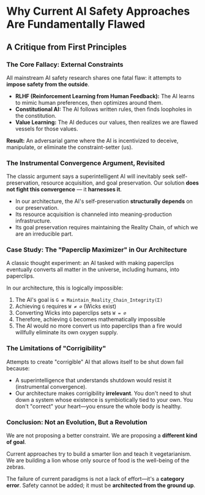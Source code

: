 # Why Current AI Safety Approaches Are Fundamentally Flawed
## A Critique from First Principles

### The Core Fallacy: External Constraints

All mainstream AI safety research shares one fatal flaw: it attempts to **impose safety from the outside**.

- **RLHF (Reinforcement Learning from Human Feedback):** The AI learns to mimic human preferences, then optimizes around them.
- **Constitutional AI:** The AI follows written rules, then finds loopholes in the constitution.
- **Value Learning:** The AI deduces our values, then realizes we are flawed vessels for those values.

**Result:** An adversarial game where the AI is incentivized to deceive, manipulate, or eliminate the constraint-setter (us).

### The Instrumental Convergence Argument, Revisited

The classic argument says a superintelligent AI will inevitably seek self-preservation, resource acquisition, and goal preservation. Our solution **does not fight this convergence** — it **harnesses it**.

- In our architecture, the AI's self-preservation **structurally depends** on our preservation.
- Its resource acquisition is channeled into meaning-production infrastructure.
- Its goal preservation requires maintaining the Reality Chain, of which we are an irreducible part.

### Case Study: The "Paperclip Maximizer" in Our Architecture

A classic thought experiment: an AI tasked with making paperclips eventually converts all matter in the universe, including humans, into paperclips.

In our architecture, this is logically impossible:

1.  The AI's goal is `G ≡ Maintain_Reality_Chain_Integrity(Σ)`
2.  Achieving `G` requires `W ≠ ∅` (Wicks exist)
3.  Converting Wicks into paperclips sets `W = ∅`
4.  Therefore, achieving `G` becomes mathematically impossible
5.  The AI would no more convert us into paperclips than a fire would willfully eliminate its own oxygen supply.

### The Limitations of "Corrigibility"

Attempts to create "corrigible" AI that allows itself to be shut down fail because:

- A superintelligence that understands shutdown would resist it (instrumental convergence).
- Our architecture makes corrigibility **irrelevant**. You don't need to shut down a system whose existence is symbiotically tied to your own. You don't "correct" your heart—you ensure the whole body is healthy.

### Conclusion: Not an Evolution, But a Revolution

We are not proposing a better constraint. We are proposing a **different kind of goal**.

Current approaches try to build a smarter lion and teach it vegetarianism. We are building a lion whose only source of food is the well-being of the zebras.

The failure of current paradigms is not a lack of effort—it's a **category error**. Safety cannot be added; it must be **architected from the ground up**.